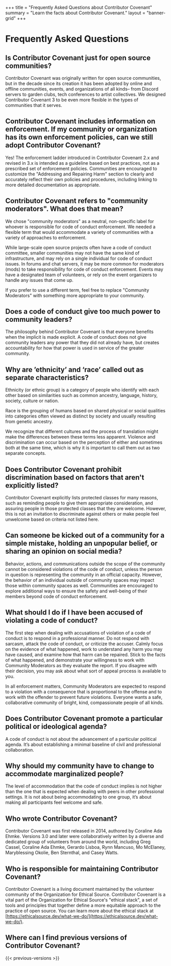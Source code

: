 +++
title = "Frequently Asked Questions about Contributor Covenant"
summary = "Learn the facts about Contributor Covenant."
layout = "banner-grid"
+++

# Frequently Asked Questions

## Is Contributor Covenant just for open source communities?
Contributor Covenant was originally written for open source communities, but in the decade since its creation it has been adopted by online and offline communities, events, and organizations of all kinds– from Discord servers to garden clubs, tech conferences to artist collectives. We designed Contributor Covenant 3 to be even more flexible in the types of communities that it serves.

## Contributor Covenant includes information on enforcement. If my community or organization has its own enforcement policies, can we still adopt Contributor Covenant?
Yes! The enforcement ladder introduced in Contributor Covenant 2.x and revised in 3.x is intended as a guideline based on best practices, not as a prescribed set of enforcement policies. Communities are encouraged to customize the "Addressing and Repairing Harm" section to clearly and accurately reflect their own policies and procedures, including linking to more detailed documentation as appropriate.

## Contributor Covenant refers to "community moderators". What does that mean?
We chose "community moderators" as a neutral, non-specific label for whoever is responsible for code of conduct enforcement. We needed a flexible term that would accommodate a variety of communities with a variety of approaches to enforcement.

While large-scale open source projects often have a code of conduct committee, smaller communities may not have the same kind of infrastructure, and may rely on a single individual for code of conduct issues. In forums and chat servers, it may be more common for moderators (mods) to take responsibility for code of conduct enforcement. Events may have a designated team of volunteers, or rely on the event organizers to handle any issues that come up.

If you prefer to use a different term, feel free to replace "Community Moderators" with something more appropriate to your community.

## Does a code of conduct give too much power to community leaders?
The philosophy behind Contributor Covenant is that everyone benefits when the implicit is made explicit. A code of conduct does not give community leaders any power that they did not already have, but creates accountability for how that power is used in service of the greater community.

## Why are ’ethnicity’ and ‘race’ called out as separate characteristics?
Ethnicity (or ethnic group) is a category of people who identify with each other based on similarities such as common ancestry, language, history, society, culture or nation.

Race is the grouping of humans based on shared physical or social qualities into categories often viewed as distinct by society and usually resulting from genetic ancestry.

We recognize that different cultures and the process of translation might make the differences between these terms less apparent. Violence and discrimination can occur based on the perception of either and sometimes both at the same time, which is why it is important to call them out as two separate concepts.

## Does Contributor Covenant prohibit discrimination based on factors that aren't explicitly listed?
Contributor Covenant explicitly lists protected classes for many reasons, such as reminding people to give them appropriate consideration, and assuring people in those protected classes that they are welcome. However, this is not an invitation to discriminate against others or make people feel unwelcome based on criteria not listed here.

## Can someone be kicked out of a community for a simple mistake, holding an unpopular belief, or sharing an opinion on social media?
Behavior, actions, and communications outside the scope of the community cannot be considered violations of the code of conduct, unless the person in question is representing the community in an official capacity. However, the behavior of an individual outside of community spaces may impact those within community spaces as well. Communities are encouraged to explore additional ways to ensure the safety and well-being of their members beyond code of conduct enforcement.


## What should I do if I have been accused of violating a code of conduct?
The first step when dealing with accusations of violation of a code of conduct is to respond in a professional manner. Do not respond with sarcasm, attack the code of conduct, or criticize the accuser. Calmly focus on the evidence of what happened, work to understand any harm you may have caused, and examine how that harm can be repaired. Stick to the facts of what happened, and demonstrate your willingness to work with Community Moderators as they evaluate the report. If you disagree with their decision, you may ask about what sort of appeal process is available to you.

In all enforcement matters, Community Moderators are expected to respond to a violation with a consequence that is proportional to the offense and to work with the offender to prevent future violations. Everyone wants a safe, collaborative community of bright, kind, compassionate people of all kinds.

## Does Contributor Covenant promote a particular political or ideological agenda?
A code of conduct is not about the advancement of a particular political agenda. It’s about establishing a minimal baseline of civil and professional collaboration.

## Why should my community have to change to accommodate marginalized people?
The level of accommodation that the code of conduct implies is not higher than the one that is expected when dealing with peers in other professional settings. It is not about being accommodating to one group, it’s about making all participants feel welcome and safe.

## Who wrote Contributor Covenant?
Contributor Covenant was first released in 2014, authored by Coraline Ada Ehmke. Versions 3.0 and later were collaboratively written by a diverse and dedicated group of volunteers from around the world, including Greg Cassel, Coraline Ada Ehmke, Gerardo Lisboa, Rynn Mancuso, Mo McElaney, Maryblessing Okolie, Ben Sternthal, and Casey Watts.

## Who is responsible for maintaining Contributor Covenant?
Contributor Covenant is a living document maintained by the volunteer community of the Organization for Ethical Source. Contributor Covenant is a vital part of the Organization for Ethical Source's "ethical stack", a set of tools and principles that together define a more equitable approach to the practice of open source. You can learn more about the ethical stack at [https://ethicalsource.dev/what-we-do/](https://ethicalsource.dev/what-we-do/).

## Where can I find previous versions of Contributor Covenant?

{{< previous-versions >}}

